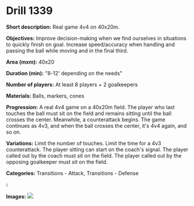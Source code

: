 # Drill 1339

**Short description:**
Real game 4v4 on 40x20m.

**Objectives:**
Improve decision-making when we find ourselves in situations to quickly finish on goal. Increase speed/accuracy when handling and passing the ball while moving and in the final third.

**Area (mxm):**
40x20

**Duration (min):**
"8-12' depending on the needs"

**Number of players:**
At least 8 players + 2 goalkeepers

**Materials:**
Balls, markers, cones

**Progression:**
A real 4v4 game on a 40x20m field. The player who last touches the ball must sit on the field and remains sitting until the ball crosses the center. Meanwhile, a counterattack begins. The game continues as 4v3, and when the ball crosses the center, it's 4v4 again, and so on.

**Variations:**
Limit the number of touches. Limit the time for a 4v3 counterattack. The player sitting can start on the coach's signal. The player called out by the coach must sit on the field. The player called out by the opposing goalkeeper must sit on the field.

**Categories:**
Transitions - Attack, Transitions - Defense

**:**


**Images:**
![](https://www.coachingfutsal.com/\images\ef7ab398-1d59-469b-b88c-e73e7046e72d.jpg)

